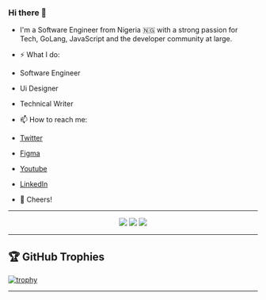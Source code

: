 ### Hi there 👋

<!--
**AroicX/aroicx** is a ✨ _special_ ✨ repository because its `README.md` (this file) appears on your GitHub profile.

Here are some ideas to get you started:

- 🔭 I’m currently working on ...
- 🌱 I’m currently learning ...
- 👯 I’m looking to collaborate on ...
- 🤔 I’m looking for help with ...
- 💬 Ask me about ...
- 📫 How to reach me: ...
- 😄 Pronouns: ...
- ⚡ Fun fact: ...
-->


- I'm a Software Engineer from Nigeria 🇳🇬 with a strong passion for Tech, GoLang, JavaScript and the developer community at large.


- ⚡️ What I do:
- Software Engineer
- Ui Designer
- Technical Writer
- 📫 How to reach me:

- [Twitter](https://twitter.com/aroic_x)
- [Figma](https://figma.com/@aroicx)
- [Youtube](https://www.youtube.com/channel/UC2ocpk3h5sZvN5bk0EfqsUw?view_as=subscriber)
- [LinkedIn](https://www.linkedin.com/in/gabriel-okunola-a0418b167/)

- 🥂 Cheers!

<hr>

<p align="center">
  <img src ="https://github-readme-stats.vercel.app/api?username=aroicx&show_icons=true&count_private=true&theme=darcula&hide_border=true&hide=issues,contribs&bg_color=00000000">
  <img src ="https://github-readme-stats.vercel.app/api/top-langs/?username=aroicx&layout=compact&hide_border=true&theme=darcula&bg_color=00000000&langs_count=6">
  <img src ="https://github-readme-streak-stats.herokuapp.com?user=aroicx&theme=darcula&hide_border=true&background=FFFFFF00">
</p>

<hr>

## 🏆 GitHub Trophies

[![trophy](https://github-profile-trophy.vercel.app/?username=aroicx&theme=onedark&margin-w=15&margin-h=15)](https://www.buymeacoffee.com/pantani)

<hr>


